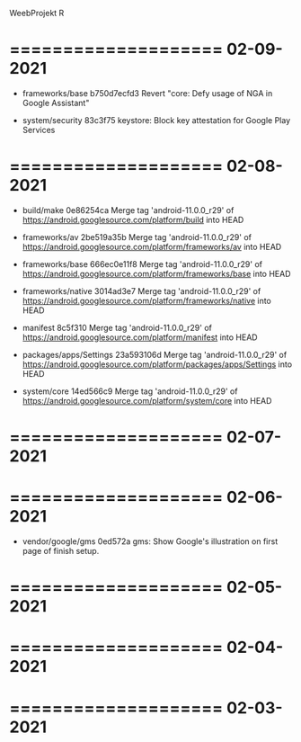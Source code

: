 
WeebProjekt R


====================
     02-09-2021
====================


   * frameworks/base
b750d7ecfd3 Revert "core: Defy usage of NGA in Google Assistant"

   * system/security
83c3f75 keystore: Block key attestation for Google Play Services

====================
     02-08-2021
====================


   * build/make
0e86254ca Merge tag 'android-11.0.0_r29' of https://android.googlesource.com/platform/build into HEAD

   * frameworks/av
2be519a35b Merge tag 'android-11.0.0_r29' of https://android.googlesource.com/platform/frameworks/av into HEAD

   * frameworks/base
666ec0e11f8 Merge tag 'android-11.0.0_r29' of https://android.googlesource.com/platform/frameworks/base into HEAD

   * frameworks/native
3014ad3e7 Merge tag 'android-11.0.0_r29' of https://android.googlesource.com/platform/frameworks/native into HEAD

   * manifest
8c5f310 Merge tag 'android-11.0.0_r29' of https://android.googlesource.com/platform/manifest into HEAD

   * packages/apps/Settings
23a593106d Merge tag 'android-11.0.0_r29' of https://android.googlesource.com/platform/packages/apps/Settings into HEAD

   * system/core
14ed566c9 Merge tag 'android-11.0.0_r29' of https://android.googlesource.com/platform/system/core into HEAD

====================
     02-07-2021
====================


====================
     02-06-2021
====================


   * vendor/google/gms
0ed572a gms: Show Google's illustration on first page of finish setup.

====================
     02-05-2021
====================


====================
     02-04-2021
====================


====================
     02-03-2021
====================


